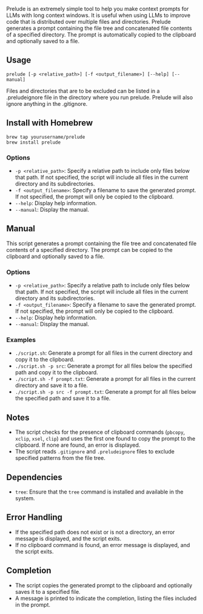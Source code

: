 Prelude is an extremely simple tool to help you make context prompts for LLMs with long context windows. It is useful when using LLMs to improve code that is distributed over multiple files and directories. Prelude generates a prompt containing the file tree and concatenated file contents of a specified directory.  The prompt is automatically copied to the clipboard and optionally saved to a file.

## Usage

```
prelude [-p <relative_path>] [-f <output_filename>] [--help] [--manual]
```

Files and directories that are to be excluded can be listed in a .preludeignore file in the directory where you run prelude. Prelude will also ignore anything in the .gitignore.

## Install with Homebrew

```
brew tap yourusername/prelude
brew install prelude
```

### Options

- `-p <relative_path>`: Specify a relative path to include only files below that path. If not specified, the script will include all files in the current directory and its subdirectories.
- `-f <output_filename>`: Specify a filename to save the generated prompt. If not specified, the prompt will only be copied to the clipboard.
- `--help`: Display help information.
- `--manual`: Display the manual.

## Manual

This script generates a prompt containing the file tree and concatenated file contents of a specified directory. The prompt can be copied to the clipboard and optionally saved to a file.

### Options

- `-p <relative_path>`: Specify a relative path to include only files below that path. If not specified, the script will include all files in the current directory and its subdirectories.
- `-f <output_filename>`: Specify a filename to save the generated prompt. If not specified, the prompt will only be copied to the clipboard.
- `--help`: Display help information.
- `--manual`: Display the manual.

### Examples

- `./script.sh`: Generate a prompt for all files in the current directory and copy it to the clipboard.
- `./script.sh -p src`: Generate a prompt for all files below the specified path and copy it to the clipboard.
- `./script.sh -f prompt.txt`: Generate a prompt for all files in the current directory and save it to a file.
- `./script.sh -p src -f prompt.txt`: Generate a prompt for all files below the specified path and save it to a file.

## Notes

- The script checks for the presence of clipboard commands (`pbcopy`, `xclip`, `xsel`, `clip`) and uses the first one found to copy the prompt to the clipboard. If none are found, an error is displayed.
- The script reads `.gitignore` and `.preludeignore` files to exclude specified patterns from the file tree.

## Dependencies

- `tree`: Ensure that the `tree` command is installed and available in the system.

## Error Handling

- If the specified path does not exist or is not a directory, an error message is displayed, and the script exits.
- If no clipboard command is found, an error message is displayed, and the script exits.

## Completion

- The script copies the generated prompt to the clipboard and optionally saves it to a specified file.
- A message is printed to indicate the completion, listing the files included in the prompt.
